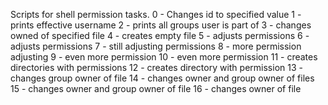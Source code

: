 Scripts for shell permission tasks.
0 - Changes id to specified value
1 - prints effective username
2 - prints all groups user is part of
3 - changes owned of specified file
4 - creates empty file
5 - adjusts permissions
6 - adjusts permissions
7 - still adjusting permissions
8 - more permission adjusting
9 - even more permission
10 - even more permission
11 - creates directories with permissions
12 - creates directory with permission
13 - changes group owner of file
14 - changes owner and group owner of files
15 - changes owner and group owner of file
16 - changes owner of file
